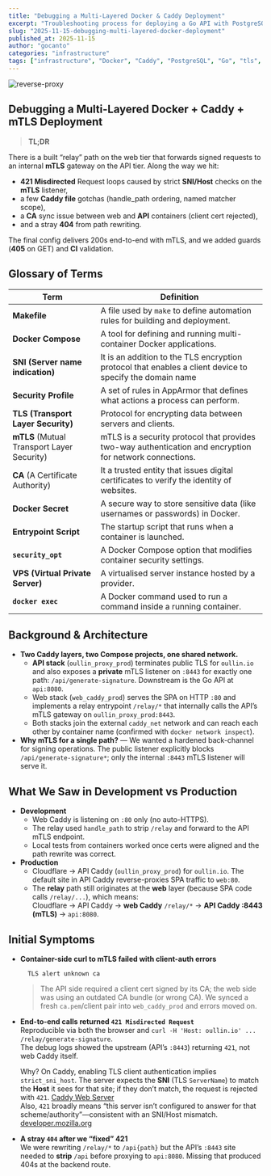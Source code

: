 ```yaml
---
title: "Debugging a Multi-Layered Docker & Caddy Deployment"
excerpt: "Troubleshooting process for deploying a Go API with PostgreSQL on a VPS with Caddy and Docker."
slug: "2025-11-15-debugging-multi-layered-docker-deployment"
published_at: 2025-11-15
author: "gocanto"
categories: "infrastructure"
tags: ["infrastructure", "Docker", "Caddy", "PostgreSQL", "Go", "tls", "proxy"]
---
```

![reverse-proxy](https://github.com/user-attachments/assets/da7d8035-c151-42c3-9db8-1495e14a95d5)

## Debugging a Multi-Layered Docker + Caddy + mTLS Deployment
> **TL;DR**

There is a built “relay” path on the web tier that forwards signed requests to an internal **mTLS** gateway on the API tier. 
Along the way we hit:

- **421 Misdirected** Request loops caused by strict **SNI/Host** checks on the **mTLS** listener,
- a few **Caddy file** gotchas (handle_path ordering, named matcher scope), 
- a **CA** sync issue between web and **API** containers (client cert rejected),
- and a stray **404** from path rewriting.

The final config delivers 200s end-to-end with mTLS, and we added guards (**405** on GET) and **CI** validation.

## Glossary of Terms

| Term                                       | Definition                                                                                               |
|--------------------------------------------|----------------------------------------------------------------------------------------------------------|
| **Makefile**                               | A file used by `make` to define automation rules for building and deployment.                            |
| **Docker Compose**                         | A tool for defining and running multi-container Docker applications.                                     |
| **SNI (Server name indication)**           | It is an addition to the TLS encryption protocol that enables a client device to specify the domain name |
| **Security Profile**                       | A set of rules in AppArmor that defines what actions a process can perform.                              |
| **TLS (Transport Layer Security)**         | Protocol for encrypting data between servers and clients.                                                |
| **mTLS** (Mutual Transport Layer Security) | mTLS is a security protocol that provides two-way authentication and encryption for network connections. |
| **CA** (A Certificate Authority)           | It a trusted entity that issues digital certificates to verify the identity of websites.                 |
| **Docker Secret**                          | A secure way to store sensitive data (like usernames or passwords) in Docker.                            |
| **Entrypoint Script**                      | The startup script that runs when a container is launched.                                               |
| **`security_opt`**                         | A Docker Compose option that modifies container security settings.                                       |
| **VPS (Virtual Private Server)**           | A virtualised server instance hosted by a provider.                                                      |
| **`docker exec`**                          | A Docker command used to run a command inside a running container.                                       |


## Background & Architecture

- **Two Caddy layers, two Compose projects, one shared network.**
  - **API stack** (`oullin_proxy_prod`) terminates public TLS for `oullin.io` and also exposes a **private** mTLS listener on `:8443` for exactly one path: `/api/generate-signature`. Downstream is the Go API at `api:8080`.
  - Web stack (`web_caddy_prod`) serves the SPA on HTTP `:80` and implements a relay entrypoint `/relay/*` that internally calls the API’s mTLS gateway on `oullin_proxy_prod:8443`.
  - Both stacks join the external `caddy_net` network and can reach each other by container name (confirmed with `docker network inspect`).
- **Why mTLS for a single path?** — We wanted a hardened back-channel for signing operations. The public listener explicitly blocks `/api/generate-signature*`; only the internal `:8443` mTLS listener will serve it.

## What We Saw in Development vs Production

-   **Development**
    -   Web Caddy is listening on `:80` only (no auto-HTTPS).
    -   The relay used `handle_path` to strip `/relay` and forward to the API mTLS endpoint.
    -   Local tests from containers worked once certs were aligned and the path rewrite was correct.
-   **Production**
    -   Cloudflare → API Caddy (`oullin_proxy_prod`) for `oullin.io`. The default site in API Caddy reverse-proxies SPA traffic to `web:80`.
    -   The **relay** path still originates at the **web** layer (because SPA code calls `/relay/...`), which means:  
        Cloudflare → API Caddy → **web Caddy** `/relay/*` → **API Caddy :8443 (mTLS)** → `api:8080`.


## Initial Symptoms

-   **Container-side curl to mTLS failed with client-auth errors**

    ```shell
      TLS alert unknown ca
    ```

    > The API side required a client cert signed by its CA; the web side was using an outdated CA bundle (or wrong CA). We synced a fresh `ca.pem`/client pair into `web_caddy_prod` and errors moved on.

-   **End-to-end calls returned `421 Misdirected Request`**  
    Reproducible via both the browser and `curl -H 'Host: oullin.io' ... /relay/generate-signature`.  
    The debug logs showed the upstream (API’s `:8443`) returning `421`, not web Caddy itself.

    Why? On Caddy, enabling TLS client authentication implies `strict_sni_host`. The server expects the **SNI** (TLS `ServerName`) to match the **Host** it sees for that site; if they don’t match, the request is rejected with `421`. [Caddy Web Server](https://caddyserver.com/docs/caddyfile/options?utm_source=chatgpt.com)  
    Also, `421` broadly means “this server isn’t configured to answer for that scheme/authority”—consistent with an SNI/Host mismatch. [developer.mozilla.org](https://developer.mozilla.org/en-US/docs/Web/HTTP/Reference/Status/421?utm_source=chatgpt.com)

-   **A stray `404` after we “fixed” 421**  
    We were rewriting `/relay/*` to `/api{path}` but the API’s `:8443` site needed to **strip** `/api` before proxying to `api:8080`. Missing that produced 404s at the backend route.